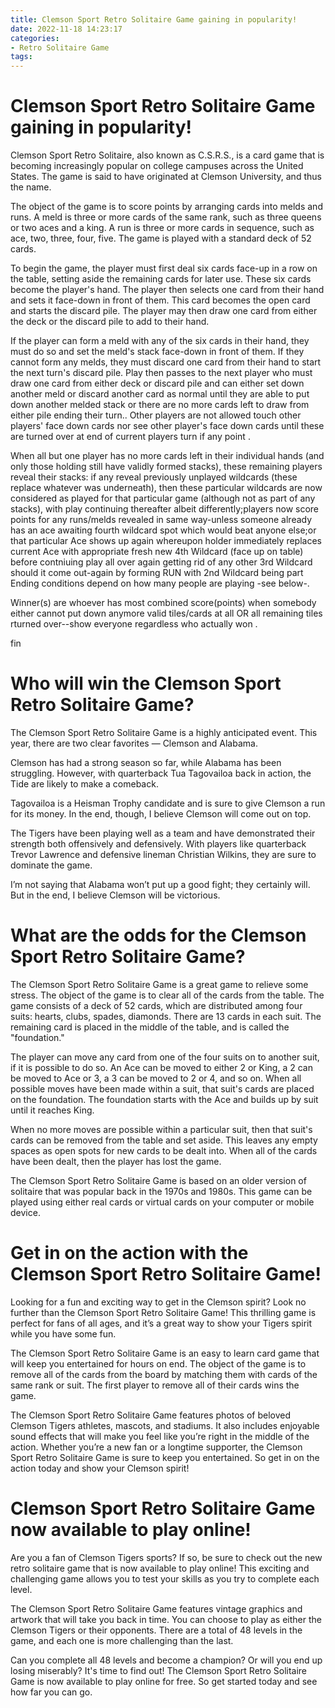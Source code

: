 ```yaml
---
title: Clemson Sport Retro Solitaire Game gaining in popularity!
date: 2022-11-18 14:23:17
categories:
- Retro Solitaire Game
tags:
---
```



#  Clemson Sport Retro Solitaire Game gaining in popularity!

Clemson Sport Retro Solitaire, also known as C.S.R.S., is a card game that is becoming increasingly popular on college campuses across the United States. The game is said to have originated at Clemson University, and thus the name.

The object of the game is to score points by arranging cards into melds and runs. A meld is three or more cards of the same rank, such as three queens or two aces and a king. A run is three or more cards in sequence, such as ace, two, three, four, five. The game is played with a standard deck of 52 cards.

To begin the game, the player must first deal six cards face-up in a row on the table, setting aside the remaining cards for later use. These six cards become the player's hand. The player then selects one card from their hand and sets it face-down in front of them. This card becomes the open card and starts the discard pile. The player may then draw one card from either the deck or the discard pile to add to their hand.

If the player can form a meld with any of the six cards in their hand, they must do so and set the meld's stack face-down in front of them. If they cannot form any melds, they must discard one card from their hand to start the next turn's discard pile. Play then passes to the next player who must draw one card from either deck or discard pile and can either set down another meld or discard another card as normal until they are able to put down another melded stack or there are no more cards left to draw from either pile ending their turn..
Other players are not allowed touch other players' face down cards nor see other player's face down cards until these are turned over at end of current players turn if any point . 


When all but one player has no more cards left in their individual hands (and only those holding still have validly formed stacks), these remaining players reveal their stacks: if any reveal previously unplayed wildcards (these replace whatever was underneath), then these particular wildcards are now considered as played for that particular game (although not as part of any stacks), with play continuing thereafter albeit differently;players now score points for any runs/melds revealed in same way-unless someone already has an ace awaiting fourth wildcard spot which would beat anyone else;or that particular Ace shows up again whereupon holder immediately replaces current Ace with appropriate fresh new 4th Wildcard (face up on table) before contniuing play all over again getting rid of any other 3rd Wildcard should it come out-again by forming RUN with 2nd Wildcard being part 
Ending conditions depend on how many people are playing -see below-.

 Winner(s) are whoever has most combined score(points) when somebody either cannot put down anymore valid tiles/cards at all OR all remaining tiles rturned over--show everyone regardless who actually won .

 fin

#  Who will win the Clemson Sport Retro Solitaire Game?

The Clemson Sport Retro Solitaire Game is a highly anticipated event. This year, there are two clear favorites — Clemson and Alabama.

Clemson has had a strong season so far, while Alabama has been struggling. However, with quarterback Tua Tagovailoa back in action, the Tide are likely to make a comeback.

Tagovailoa is a Heisman Trophy candidate and is sure to give Clemson a run for its money. In the end, though, I believe Clemson will come out on top.

The Tigers have been playing well as a team and have demonstrated their strength both offensively and defensively. With players like quarterback Trevor Lawrence and defensive lineman Christian Wilkins, they are sure to dominate the game.

I’m not saying that Alabama won’t put up a good fight; they certainly will. But in the end, I believe Clemson will be victorious.

#  What are the odds for the Clemson Sport Retro Solitaire Game?

The Clemson Sport Retro Solitaire Game is a great game to relieve some stress. The object of the game is to clear all of the cards from the table. The game consists of a deck of 52 cards, which are distributed among four suits: hearts, clubs, spades, diamonds. There are 13 cards in each suit. The remaining card is placed in the middle of the table, and is called the "foundation."

The player can move any card from one of the four suits on to another suit, if it is possible to do so. An Ace can be moved to either 2 or King, a 2 can be moved to Ace or 3, a 3 can be moved to 2 or 4, and so on. When all possible moves have been made within a suit, that suit's cards are placed on the foundation. The foundation starts with the Ace and builds up by suit until it reaches King.

When no more moves are possible within a particular suit, then that suit's cards can be removed from the table and set aside. This leaves any empty spaces as open spots for new cards to be dealt into. When all of the cards have been dealt, then the player has lost the game.

The Clemson Sport Retro Solitaire Game is based on an older version of solitaire that was popular back in the 1970s and 1980s. This game can be played using either real cards or virtual cards on your computer or mobile device.

#  Get in on the action with the Clemson Sport Retro Solitaire Game!

Looking for a fun and exciting way to get in the Clemson spirit? Look no further than the Clemson Sport Retro Solitaire Game! This thrilling game is perfect for fans of all ages, and it’s a great way to show your Tigers spirit while you have some fun.

The Clemson Sport Retro Solitaire Game is an easy to learn card game that will keep you entertained for hours on end. The object of the game is to remove all of the cards from the board by matching them with cards of the same rank or suit. The first player to remove all of their cards wins the game.

The Clemson Sport Retro Solitaire Game features photos of beloved Clemson Tigers athletes, mascots, and stadiums. It also includes enjoyable sound effects that will make you feel like you’re right in the middle of the action. Whether you’re a new fan or a longtime supporter, the Clemson Sport Retro Solitaire Game is sure to keep you entertained. So get in on the action today and show your Clemson spirit!

#  Clemson Sport Retro Solitaire Game now available to play online!

Are you a fan of Clemson Tigers sports? If so, be sure to check out the new retro solitaire game that is now available to play online! This exciting and challenging game allows you to test your skills as you try to complete each level.

The Clemson Sport Retro Solitaire Game features vintage graphics and artwork that will take you back in time. You can choose to play as either the Clemson Tigers or their opponents. There are a total of 48 levels in the game, and each one is more challenging than the last.

Can you complete all 48 levels and become a champion? Or will you end up losing miserably? It's time to find out! The Clemson Sport Retro Solitaire Game is now available to play online for free. So get started today and see how far you can go.
